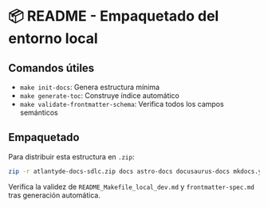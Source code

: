 # 📦 README - Empaquetado del entorno local

## Comandos útiles

- `make init-docs`: Genera estructura mínima
- `make generate-toc`: Construye índice automático
- `make validate-frontmatter-schema`: Verifica todos los campos semánticos

## Empaquetado

Para distribuir esta estructura en `.zip`:

```bash
zip -r atlantyde-docs-sdlc.zip docs astro-docs docusaurus-docs mkdocs.yml docusaurus.config.js Makefile README_*.md .github
```

Verifica la validez de `README_Makefile_local_dev.md` y `frontmatter-spec.md` tras generación automática.
